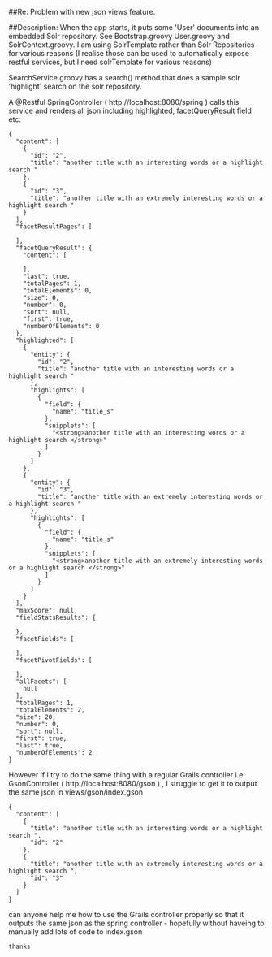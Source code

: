 

##Re: Problem with new json views feature.


##Description:
When the app starts, it puts some 'User' documents into an embedded Solr repository. See Bootstrap.groovy User.groovy and SolrContext.groovy.
I am using SolrTemplate rather than Solr Repositories for various reasons (I realise those can be used to automatically expose restful services, but I need solrTemplate for various reasons)


SearchService.groovy has a search() method that does a sample solr 'highlight' search on the solr repository.




A @Restful SpringController ( http://localhost:8080/spring ) calls this service and renders all json including highlighted, facetQueryResult field etc:

    {
      "content": [
        {
          "id": "2",
          "title": "another title with an interesting words or a highlight search "
        },
        {
          "id": "3",
          "title": "another title with an extremely interesting words or a highlight search "
        }
      ],
      "facetResultPages": [
        
      ],
      "facetQueryResult": {
        "content": [
          
        ],
        "last": true,
        "totalPages": 1,
        "totalElements": 0,
        "size": 0,
        "number": 0,
        "sort": null,
        "first": true,
        "numberOfElements": 0
      },
      "highlighted": [
        {
          "entity": {
            "id": "2",
            "title": "another title with an interesting words or a highlight search "
          },
          "highlights": [
            {
              "field": {
                "name": "title_s"
              },
              "snipplets": [
                "<strong>another title with an interesting words or a highlight search </strong>"
              ]
            }
          ]
        },
        {
          "entity": {
            "id": "3",
            "title": "another title with an extremely interesting words or a highlight search "
          },
          "highlights": [
            {
              "field": {
                "name": "title_s"
              },
              "snipplets": [
                "<strong>another title with an extremely interesting words or a highlight search </strong>"
              ]
            }
          ]
        }
      ],
      "maxScore": null,
      "fieldStatsResults": {
        
      },
      "facetFields": [
        
      ],
      "facetPivotFields": [
        
      ],
      "allFacets": [
        null
      ],
      "totalPages": 1,
      "totalElements": 2,
      "size": 20,
      "number": 0,
      "sort": null,
      "first": true,
      "last": true,
      "numberOfElements": 2
    }



However if I try to do the same thing with a regular Grails controller i.e. GsonController  ( http://localhost:8080/gson ) ,
 I struggle to get it to output the same json in views/gson/index.gson

    {
      "content": [
        {
          "title": "another title with an interesting words or a highlight search ",
          "id": "2"
        },
        {
          "title": "another title with an extremely interesting words or a highlight search ",
          "id": "3"
        }
      ]
    }
    
    
    
can anyone help me how to use the Grails controller properly so that it outputs the same json as the spring controller - hopefully without haveing to
manually add lots of code to index.gson
    
    thanks

